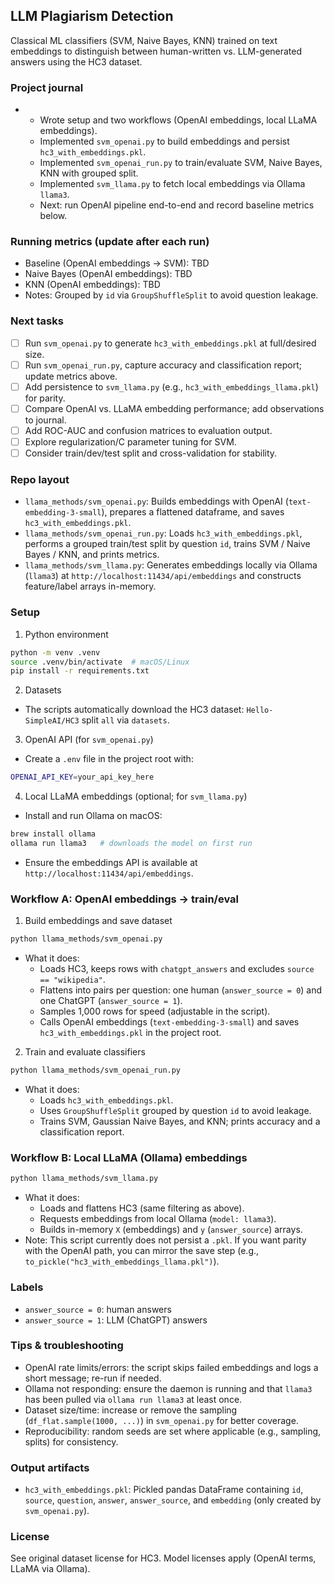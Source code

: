 ## LLM Plagiarism Detection

Classical ML classifiers (SVM, Naive Bayes, KNN) trained on text embeddings to distinguish between human-written vs. LLM-generated answers using the HC3 dataset.

### Project journal
-
  - Wrote setup and two workflows (OpenAI embeddings, local LLaMA embeddings).
  - Implemented `svm_openai.py` to build embeddings and persist `hc3_with_embeddings.pkl`.
  - Implemented `svm_openai_run.py` to train/evaluate SVM, Naive Bayes, KNN with grouped split.
  - Implemented `svm_llama.py` to fetch local embeddings via Ollama `llama3`.
  - Next: run OpenAI pipeline end-to-end and record baseline metrics below.

### Running metrics (update after each run)
- Baseline (OpenAI embeddings → SVM): TBD
- Naive Bayes (OpenAI embeddings): TBD
- KNN (OpenAI embeddings): TBD
- Notes: Grouped by `id` via `GroupShuffleSplit` to avoid question leakage.

### Next tasks
- [ ] Run `svm_openai.py` to generate `hc3_with_embeddings.pkl` at full/desired size.
- [ ] Run `svm_openai_run.py`, capture accuracy and classification report; update metrics above.
- [ ] Add persistence to `svm_llama.py` (e.g., `hc3_with_embeddings_llama.pkl`) for parity.
- [ ] Compare OpenAI vs. LLaMA embedding performance; add observations to journal.
- [ ] Add ROC-AUC and confusion matrices to evaluation output.
- [ ] Explore regularization/C parameter tuning for SVM.
- [ ] Consider train/dev/test split and cross-validation for stability.

### Repo layout
- `llama_methods/svm_openai.py`: Builds embeddings with OpenAI (`text-embedding-3-small`), prepares a flattened dataframe, and saves `hc3_with_embeddings.pkl`.
- `llama_methods/svm_openai_run.py`: Loads `hc3_with_embeddings.pkl`, performs a grouped train/test split by question `id`, trains SVM / Naive Bayes / KNN, and prints metrics.
- `llama_methods/svm_llama.py`: Generates embeddings locally via Ollama (`llama3`) at `http://localhost:11434/api/embeddings` and constructs feature/label arrays in-memory.

### Setup
1) Python environment
```bash
python -m venv .venv
source .venv/bin/activate  # macOS/Linux
pip install -r requirements.txt
```

2) Datasets
- The scripts automatically download the HC3 dataset: `Hello-SimpleAI/HC3` split `all` via `datasets`.

3) OpenAI API (for `svm_openai.py`)
- Create a `.env` file in the project root with:
```bash
OPENAI_API_KEY=your_api_key_here
```

4) Local LLaMA embeddings (optional; for `svm_llama.py`)
- Install and run Ollama on macOS:
```bash
brew install ollama
ollama run llama3   # downloads the model on first run
```
- Ensure the embeddings API is available at `http://localhost:11434/api/embeddings`.

### Workflow A: OpenAI embeddings → train/eval
1) Build embeddings and save dataset
```bash
python llama_methods/svm_openai.py
```
- What it does:
  - Loads HC3, keeps rows with `chatgpt_answers` and excludes `source == "wikipedia"`.
  - Flattens into pairs per question: one human (`answer_source = 0`) and one ChatGPT (`answer_source = 1`).
  - Samples 1,000 rows for speed (adjustable in the script).
  - Calls OpenAI embeddings (`text-embedding-3-small`) and saves `hc3_with_embeddings.pkl` in the project root.

2) Train and evaluate classifiers
```bash
python llama_methods/svm_openai_run.py
```
- What it does:
  - Loads `hc3_with_embeddings.pkl`.
  - Uses `GroupShuffleSplit` grouped by question `id` to avoid leakage.
  - Trains SVM, Gaussian Naive Bayes, and KNN; prints accuracy and a classification report.

### Workflow B: Local LLaMA (Ollama) embeddings
```bash
python llama_methods/svm_llama.py
```
- What it does:
  - Loads and flattens HC3 (same filtering as above).
  - Requests embeddings from local Ollama (`model: llama3`).
  - Builds in-memory `X` (embeddings) and `y` (`answer_source`) arrays.
- Note: This script currently does not persist a `.pkl`. If you want parity with the OpenAI path, you can mirror the save step (e.g., `to_pickle("hc3_with_embeddings_llama.pkl")`).

### Labels
- `answer_source = 0`: human answers
- `answer_source = 1`: LLM (ChatGPT) answers

### Tips & troubleshooting
- OpenAI rate limits/errors: the script skips failed embeddings and logs a short message; re-run if needed.
- Ollama not responding: ensure the daemon is running and that `llama3` has been pulled via `ollama run llama3` at least once.
- Dataset size/time: increase or remove the sampling (`df_flat.sample(1000, ...)`) in `svm_openai.py` for better coverage.
- Reproducibility: random seeds are set where applicable (e.g., sampling, splits) for consistency.

### Output artifacts
- `hc3_with_embeddings.pkl`: Pickled pandas DataFrame containing `id`, `source`, `question`, `answer`, `answer_source`, and `embedding` (only created by `svm_openai.py`).

### License
See original dataset license for HC3. Model licenses apply (OpenAI terms, LLaMA via Ollama).